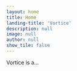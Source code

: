 ```yaml
---
layout: home
title: Home
landing-title: 'Vortice'
description: null
image: null
author: null
show_tile: false
---
```

Vortice is a...
